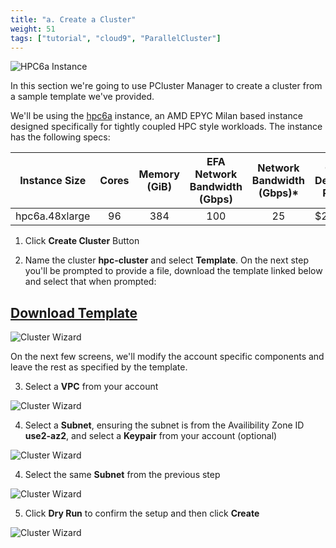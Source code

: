 ```yaml
---
title: "a. Create a Cluster"
weight: 51
tags: ["tutorial", "cloud9", "ParallelCluster"]
---
```


![HPC6a Instance](/images/pcluster/hpc6a.png)

In this section we're going to use PCluster Manager to create a cluster from a sample template we've provided.

We'll be using the [hpc6a](https://aws.amazon.com/ec2/instance-types/hpc6/) instance, an AMD EPYC Milan based instance designed specifically for tightly coupled HPC style workloads. The instance has the following specs:

|  Instance Size | Cores | Memory (GiB) | EFA Network Bandwidth (Gbps) | Network Bandwidth (Gbps)* | On-Demand Price |
|:--------------:|:-----:|:------------:|:----------------------------:|:-------------------------:|-----------------|
| hpc6a.48xlarge |   96  |      384     |              100             |             25            | $2.88           |

1. Click **Create Cluster** Button

2. Name the cluster **hpc-cluster** and select **Template**. On the next step you'll be prompted to provide a file, download the template linked below and select that when prompted:

## [Download Template](/template/cluster-config.yml)

![Cluster Wizard](/images/pcluster/pcmanager-1.png)

On the next few screens, we'll modify the account specific components and leave the rest as specified by the template.

3. Select a **VPC** from your account

![Cluster Wizard](/images/pcluster/pcmanager-2.png)

4. Select a **Subnet**, ensuring the subnet is from the Availibility Zone ID **use2-az2**, and select a **Keypair** from your account (optional)

![Cluster Wizard](/images/pcluster/pcmanager-3.png)

4. Select the same **Subnet** from the previous step

![Cluster Wizard](/images/pcluster/pcmanager-4.png)

5. Click **Dry Run** to confirm the setup and then click **Create**

![Cluster Wizard](/images/pcluster/pcmanager-5.png)